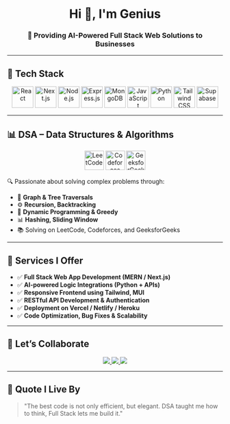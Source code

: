 <h1 align="center">Hi 👋, I'm Genius</h1>
<h3 align="center">🚀 Providing AI-Powered Full Stack Web Solutions to Businesses</h3>

---

## 💼 Tech Stack

<p align="center">
  <img src="https://cdn.jsdelivr.net/gh/devicons/devicon/icons/react/react-original.svg" height="50" alt="React" title="React" />
  <img src="https://upload.wikimedia.org/wikipedia/commons/8/8e/Nextjs-logo.svg" height="50" alt="Next.js" title="Next.js" />
  <img src="https://cdn.jsdelivr.net/gh/devicons/devicon/icons/nodejs/nodejs-original.svg" height="50" alt="Node.js" title="Node.js" />
  <img src="https://cdn.jsdelivr.net/gh/devicons/devicon/icons/express/express-original-wordmark.svg" height="50" alt="Express.js" title="Express.js" />
  <img src="https://cdn.jsdelivr.net/gh/devicons/devicon/icons/mongodb/mongodb-original.svg" height="50" alt="MongoDB" title="MongoDB" />
  <img src="https://cdn.jsdelivr.net/gh/devicons/devicon/icons/javascript/javascript-original.svg" height="50" alt="JavaScript" title="JavaScript" />
  <img src="https://cdn.jsdelivr.net/gh/devicons/devicon/icons/python/python-original.svg" height="50" alt="Python" title="Python" />
  <img src="https://upload.wikimedia.org/wikipedia/commons/d/d5/Tailwind_CSS_Logo.svg" height="50" alt="Tailwind CSS" title="Tailwind CSS" />
  <img src="https://www.vectorlogo.zone/logos/supabase/supabase-icon.svg" height="50" alt="Supabase" title="Supabase" />
</p>

---

## 📊 DSA – Data Structures & Algorithms

<p align="center">
  <img src="https://upload.wikimedia.org/wikipedia/commons/1/19/LeetCode_logo_black.png" height="45" alt="LeetCode" title="LeetCode" />
  <img src="https://sta.codeforces.com/s/36561/images/codeforces-logo-with-telegram.png" height="45" alt="Codeforces" title="Codeforces" />
  <img src="https://upload.wikimedia.org/wikipedia/commons/thumb/4/43/GeeksforGeeks.svg/1200px-GeeksforGeeks.svg.png" height="45" alt="GeeksforGeeks" title="GeeksforGeeks" />
</p>

🔍 Passionate about solving complex problems through:
- 🧠 **Graph & Tree Traversals**
- ⚙️ **Recursion, Backtracking**
- 🧮 **Dynamic Programming & Greedy**
- 📊 **Hashing, Sliding Window**
- 📚 Solving on LeetCode, Codeforces, and GeeksforGeeks

---

## 🔧 **Services I Offer**

- ✅ **Full Stack Web App Development (MERN / Next.js)**  
- ✅ **AI-powered Logic Integrations (Python + APIs)**  
- ✅ **Responsive Frontend using Tailwind, MUI**  
- ✅ **RESTful API Development & Authentication**  
- ✅ **Deployment on Vercel / Netlify / Heroku**  
- ✅ **Code Optimization, Bug Fixes & Scalability**  

---

## 🤝 Let’s Collaborate

<p align="center">
  <a href="mailto:your.email@example.com">
    <img src="https://img.shields.io/badge/Gmail-D14836?style=for-the-badge&logo=gmail&logoColor=white" />
  </a>
  <a href="https://linkedin.com/in/yourprofile">
    <img src="https://img.shields.io/badge/LinkedIn-0077B5?style=for-the-badge&logo=linkedin&logoColor=white" />
  </a>
  <a href="https://leetcode.com/yourusername">
    <img src="https://img.shields.io/badge/LeetCode-FFA116?style=for-the-badge&logo=leetcode&logoColor=black" />
  </a>
</p>

---

## 🧠 Quote I Live By

> "The best code is not only efficient, but elegant. DSA taught me how to think, Full Stack lets me build it."
